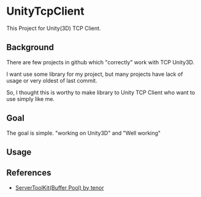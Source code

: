 # UnityTcpClient
This Project for Unity(3D) TCP Client.

## Background
There are few projects in github which "correctly" work with TCP Unity3D.

I want use some library for my project, but many projects have lack of usage or very oldest of last commit.

So, I thought this is worthy to make library to Unity TCP Client who want to use simply like me.
## Goal
The goal is simple. "working on Unity3D" and "Well working"


## Usage

## References
* [ServerToolKit(Buffer Pool) by tenor](https://github.com/tenor/ServerToolkit)
